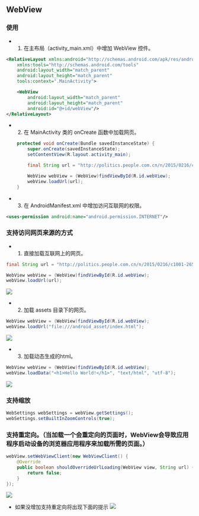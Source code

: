 ﻿## WebView

### 使用
* 1. 在主布局（activity_main.xml）中增加 WebView 控件。
```xml
<RelativeLayout xmlns:android="http://schemas.android.com/apk/res/android"
    xmlns:tools="http://schemas.android.com/tools"
    android:layout_width="match_parent"
    android:layout_height="match_parent"
    tools:context=".MainActivity">

    <WebView
        android:layout_width="match_parent"
        android:layout_height="match_parent"
        android:id="@+id/webView"/>
</RelativeLayout>
```

* 2. 在 MainActivity 类的 onCreate 函数中加载网页。
```java
    protected void onCreate(Bundle savedInstanceState) {
        super.onCreate(savedInstanceState);
        setContentView(R.layout.activity_main);

        final String url = "http://politics.people.com.cn/n/2015/0216/c1001-26575574.html";

        WebView webView = (WebView)findViewById(R.id.webView);
        webView.loadUrl(url);
    }
```

* 3. 在 AndroidManifest.xml 中增加访问互联网的权限。
```xml
<uses-permission android:name="android.permission.INTERNET"/>
```

### 支持访问网页来源的方式
* 1. 直接加载互联网上的网页。
```java
final String url = "http://politics.people.com.cn/n/2015/0216/c1001-26575574.html";

WebView webView = (WebView)findViewById(R.id.webView);
webView.loadUrl(url);
```
![](snapshots/load_url_web_page.png)

* 2. 加载 assets 目录下的网页。
```java
WebView webView = (WebView)findViewById(R.id.webView);
webView.loadUrl("file:///android_asset/index.html");
```
![](snapshots/load_url_with_asserts.png)

* 3. 加载动态生成的html。
```java
WebView webView = (WebView)findViewById(R.id.webView);
webView.loadData("<h1>Hello World!</h1>", "text/html", "utf-8");
```
![](snapshots/load_data_dynamic.png)

### 支持缩放
```java
WebSettings webSettings = webView.getSettings();
webSettings.setBuiltInZoomControls(true);
```

### 支持重定向。（当加载一个会重定向的页面时，WebView会导致应用程序启动设备的浏览器应用程序来加载所需的页面。）
```java
webView.setWebViewClient(new WebViewClient() {
    @Override
    public boolean shouldOverrideUrlLoading(WebView view, String url) {
        return false;
    }
});
```
![](snapshots/load_url_support_redirect.png)

* 如果没增加支持重定向将出现下面的提示
![](snapshots/load_url_not_support_redirect.png)
